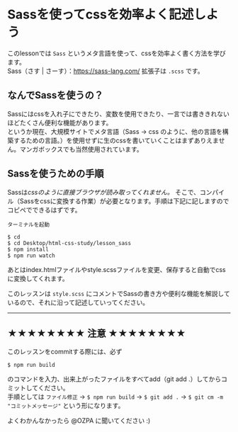# Sassを使ってcssを効率よく記述しよう

このlessonでは `Sass` というメタ言語を使って、cssを効率よく書く方法を学びます。  
Sass（さす | さーす）：https://sass-lang.com/ 拡張子は `.scss` です。

## なんでSassを使うの？

Sassにはcssを入れ子にできたり、変数を使用できたり、一言では書ききれないほどたくさん便利な機能があります。  
というか現在、大規模サイトでメタ言語（Sass -> css のように、他の言語を構築するための言語。）を使用せずに生のcssを書いていくことはまずありえません。マンガボックスでも当然使用されています。

## Sassを使うための手順

Sassは*cssのように直接ブラウザが読み取ってくれません。* そこで、コンパイル（Sassをcssに変換する作業）が必要となります。手順は下記に記しますのでコピペでできるはずです。

```
ターミナルを起動

$ cd
$ cd Desktop/html-css-study/lesson_sass
$ npm install
$ npm run watch
```

あとはindex.htmlファイルやstyle.scssファイルを変更、保存すると自動でcssに変換してくれます。

このレッスンは `style.scss` にコメントでSassの書き方や便利な機能を解説しているので、それに沿って記述していってください。

---

## ★★★★★★★★ 注意 ★★★★★★★★

このレッスンをcommitする際には、必ず

```
$ npm run build
```

のコマンドを入力、出来上がったファイルをすべてadd（git add .）してからコミットしてください。  
手順としては `ファイル修正` -> `$ npm run build` -> `$ git add .` -> `$ git cm -m "コミットメッセージ"` という形になります。


よくわかんなかったら @OZPA に聞いてください :)